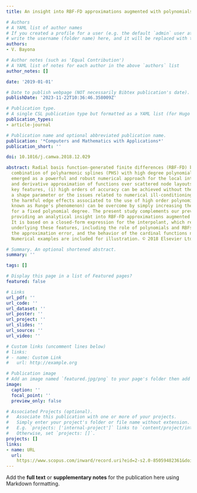 ```yaml
---
title: An insight into RBF-FD approximations augmented with polynomials

# Authors
# A YAML list of author names
# If you created a profile for a user (e.g. the default `admin` user at `content/authors/admin/`), 
# write the username (folder name) here, and it will be replaced with their full name and linked to their profile.
authors:
- V. Bayona

# Author notes (such as 'Equal Contribution')
# A YAML list of notes for each author in the above `authors` list
author_notes: []

date: '2019-01-01'

# Date to publish webpage (NOT necessarily Bibtex publication's date).
publishDate: '2023-11-22T10:36:46.358009Z'

# Publication type.
# A single CSL publication type but formatted as a YAML list (for Hugo requirements).
publication_types:
- article-journal

# Publication name and optional abbreviated publication name.
publication: '*Computers and Mathematics with Applications*'
publication_short: ''

doi: 10.1016/j.camwa.2018.12.029

abstract: Radial basis function-generated finite differences (RBF-FD) based on the
  combination of polyharmonic splines (PHS) with high degree polynomials have recently
  emerged as a powerful and robust numerical approach for the local interpolation
  and derivative approximation of functions over scattered node layouts. Among the
  key features, (i) high orders of accuracy can be achieved without the need of selecting
  a shape parameter or the issues related to numerical ill-conditioning, and (ii)
  the harmful edge effects associated to the use of high order polynomials (better
  known as Runge's phenomenon) can be overcome by simply increasing the stencil size
  for a fixed polynomial degree. The present study complements our previous results,
  providing an analytical insight into RBF-FD approximations augmented with polynomials.
  It is based on a closed-form expression for the interpolant, which reveals the mechanisms
  underlying these features, including the role of polynomials and RBFs in the interpolant,
  the approximation error, and the behavior of the cardinal functions near boundaries.
  Numerical examples are included for illustration. © 2018 Elsevier Ltd

# Summary. An optional shortened abstract.
summary: ''

tags: []

# Display this page in a list of Featured pages?
featured: false

# Links
url_pdf: ''
url_code: ''
url_dataset: ''
url_poster: ''
url_project: ''
url_slides: ''
url_source: ''
url_video: ''

# Custom links (uncomment lines below)
# links:
# - name: Custom Link
#   url: http://example.org

# Publication image
# Add an image named `featured.jpg/png` to your page's folder then add a caption below.
image:
  caption: ''
  focal_point: ''
  preview_only: false

# Associated Projects (optional).
#   Associate this publication with one or more of your projects.
#   Simply enter your project's folder or file name without extension.
#   E.g. `projects: ['internal-project']` links to `content/project/internal-project/index.md`.
#   Otherwise, set `projects: []`.
projects: []
links:
- name: URL
  url: 
    https://www.scopus.com/inward/record.uri?eid=2-s2.0-85059482361&doi=10.1016%2fj.camwa.2018.12.029&partnerID=40&md5=5f43b7338e52a55ae054246c5d28d7d5
---
```


Add the **full text** or **supplementary notes** for the publication here using Markdown formatting.
